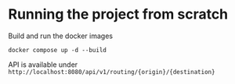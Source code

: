 # Running the project from scratch

Build and run the docker images

```
docker compose up -d --build
```

API is available under `http://localhost:8080/api/v1/routing/{origin}/{destination}`
